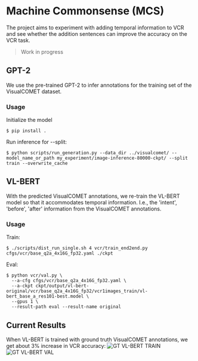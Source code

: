 # Machine Commonsense (MCS)
The project aims to experiment with adding temporal information to VCR and see whether the addition sentences can improve the accuracy on the VCR task.

> Work in progress

## GPT-2
We use the pre-trained GPT-2 to infer annotations for the training set of the VisualCOMET dataset.

### Usage
Initialize the model
```
$ pip install .
```

Run inference for --split:
```
$ python scripts/run_generation.py --data_dir ../visualcomet/ --model_name_or_path my_experiment/image-inference-80000-ckpt/ --split train --overwrite_cache
```

## VL-BERT
With the predicted VisualCOMET annotations, we re-train the VL-BERT model so that it accommodates temporal information. I.e., the 'intent', 'before', 'after' information from the VisualCOMET annotations.

### Usage
Train:
```
$ ./scripts/dist_run_single.sh 4 vcr/train_end2end.py cfgs/vcr/base_q2a_4x16G_fp32.yaml ./ckpt
```
Eval:
```
$ python vcr/val.py \
  --a-cfg cfgs/vcr/base_q2a_4x16G_fp32.yaml \
  --a-ckpt ckpt/output/vl-bert-original/vcr/base_q2a_4x16G_fp32/vcr1images_train/vl-bert_base_a_res101-best.model \
  --gpus 1 \
  --result-path eval --result-name original
```

## Current Results
When VL-BERT is trained with ground truth VisualCOMET annotations, we get about 3% increase in VCR accuracy:
![GT VL-BERT TRAIN](images/train_acc.jpg)
![GT VL-BERT VAL](images/val_acc.jpg)
